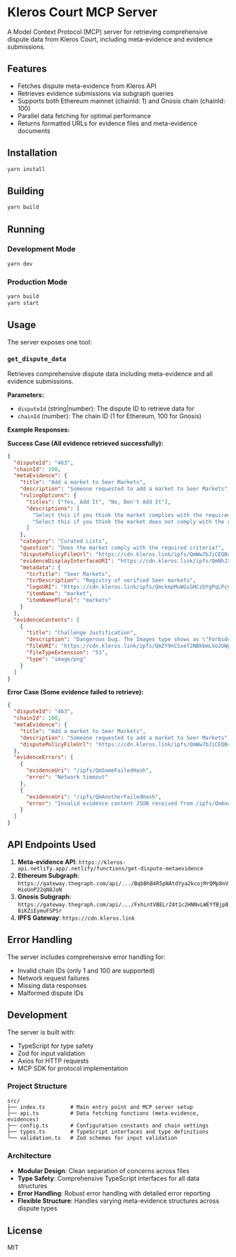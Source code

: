 # Kleros Court MCP Server

A Model Context Protocol (MCP) server for retrieving comprehensive dispute data from Kleros Court, including meta-evidence and evidence submissions.

## Features

- Fetches dispute meta-evidence from Kleros API
- Retrieves evidence submissions via subgraph queries  
- Supports both Ethereum mainnet (chainId: 1) and Gnosis chain (chainId: 100)
- Parallel data fetching for optimal performance
- Returns formatted URLs for evidence files and meta-evidence documents

## Installation

```bash
yarn install
```

## Building

```bash
yarn build
```

## Running

### Development Mode
```bash
yarn dev
```

### Production Mode
```bash
yarn build
yarn start
```

## Usage

The server exposes one tool:

### `get_dispute_data`

Retrieves comprehensive dispute data including meta-evidence and all evidence submissions.

**Parameters:**
- `disputeId` (string|number): The dispute ID to retrieve data for
- `chainId` (number): The chain ID (1 for Ethereum, 100 for Gnosis)

**Example Responses:**

**Success Case (All evidence retrieved successfully):**
```json
{
  "disputeId": "463",
  "chainId": 100,
  "metaEvidence": {
    "title": "Add a market to Seer Markets",
    "description": "Someone requested to add a market to Seer Markets",
    "rulingOptions": {
      "titles": ["Yes, Add It", "No, Don't Add It"],
      "descriptions": [
        "Select this if you think the market complies with the required criteria and should be added.",
        "Select this if you think the market does not comply with the required criteria and should not be added."
      ]
    },
    "category": "Curated Lists",
    "question": "Does the market comply with the required criteria?",
    "disputePolicyFileUrl": "https://cdn.kleros.link/ipfs/QmWw7bJiCEQBcN7ufZZwxSR7wzKvVC3oyPWoE5nj4BfD4W/seer-verified-markets-on-gnosis-policy.pdf",
    "evidenceDisplayInterfaceURI": "https://cdn.kleros.link/ipfs/QmNhJXtMrxeJu4fpchPruGrL93bm2M4VmDZ8pj4x6FqnHJ/index.html",
    "metadata": {
      "tcrTitle": "Seer Markets",
      "tcrDescription": "Registry of verified Seer markets",
      "logoURI": "https://cdn.kleros.link/ipfs/QmckmpMuWGiGHCzbYgPqLPcCvLDj4YDPRZB63p7VaAjrbB/seer-logo-2-.png",
      "itemName": "market",
      "itemNamePlural": "markets"
    }
  },
  "evidenceContents": [
    {
      "title": "Challenge Justification",
      "description": "Dangerous bug. The Images type shows as \"Forbidden file type\" on the curated frontend. Then it shows the images, but at this point, I don't know what to trust. This is extremely dangerous and we must reject the item, the users must be protected.",
      "fileURI": "https://cdn.kleros.link/ipfs/QmZY9nCSxeT2NBkbmLVo2UWp4CtN2sDYr14HeeuK6iZ13h",
      "fileTypeExtension": "51",
      "type": "image/png"
    }
  ]
}
```

**Error Case (Some evidence failed to retrieve):**
```json
{
  "disputeId": "463",
  "chainId": 100,
  "metaEvidence": {
    "title": "Add a market to Seer Markets",
    "description": "Someone requested to add a market to Seer Markets",
    "disputePolicyFileUrl": "https://cdn.kleros.link/ipfs/QmWw7bJiCEQBcN7ufZZwxSR7wzKvVC3oyPWoE5nj4BfD4W/seer-verified-markets-on-gnosis-policy.pdf"
  },
  "evidenceErrors": [
    {
      "evidenceUri": "/ipfs/QmSomeFailedHash",
      "error": "Network timeout"
    },
    {
      "evidenceUri": "/ipfs/QmAnotherFailedHash",
      "error": "Invalid evidence content JSON received from /ipfs/QmAnotherFailedHash"
    }
  ]
}
```

## API Endpoints Used

1. **Meta-evidence API**: `https://kleros-api.netlify.app/.netlify/functions/get-dispute-metaevidence`
2. **Ethereum Subgraph**: `https://gateway.thegraph.com/api/.../BqbBhB4R5pNAtdYya2kcojMrQMp8nVHioUnP22qN8JoN`
3. **Gnosis Subgraph**: `https://gateway.thegraph.com/api/.../FxhLntVBELrZ4t1c2HNNvLWEYfBjpB8iKZiEymuFSPSr`
4. **IPFS Gateway**: `https://cdn.kleros.link`

## Error Handling

The server includes comprehensive error handling for:
- Invalid chain IDs (only 1 and 100 are supported)
- Network request failures
- Missing data responses
- Malformed dispute IDs

## Development

The server is built with:
- TypeScript for type safety
- Zod for input validation
- Axios for HTTP requests
- MCP SDK for protocol implementation

### Project Structure

```
src/
├── index.ts        # Main entry point and MCP server setup
├── api.ts          # Data fetching functions (meta-evidence, evidences)
├── config.ts       # Configuration constants and chain settings
├── types.ts        # TypeScript interfaces and type definitions
└── validation.ts   # Zod schemas for input validation
```

### Architecture

- **Modular Design**: Clean separation of concerns across files
- **Type Safety**: Comprehensive TypeScript interfaces for all data structures
- **Error Handling**: Robust error handling with detailed error reporting
- **Flexible Structure**: Handles varying meta-evidence structures across dispute types

## License

MIT 